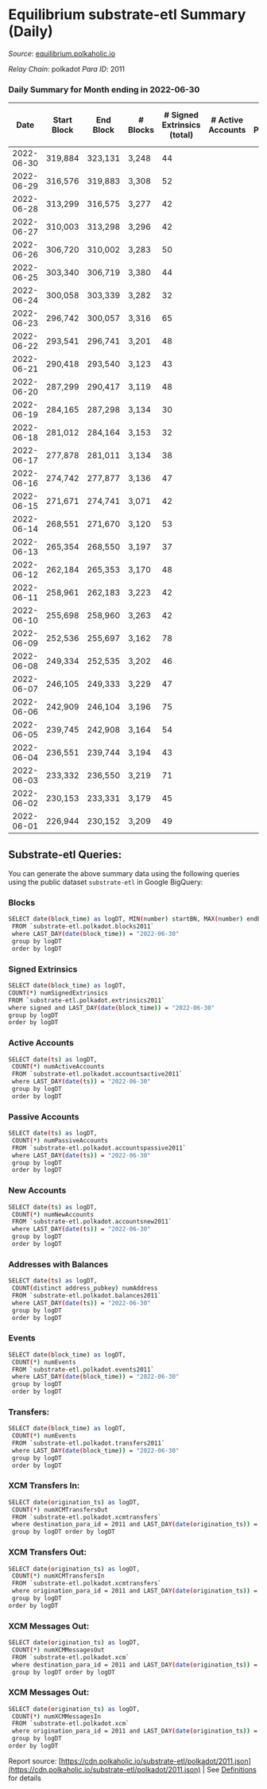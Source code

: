 # Equilibrium substrate-etl Summary (Daily)

_Source_: [equilibrium.polkaholic.io](https://equilibrium.polkaholic.io)

*Relay Chain*: polkadot
*Para ID*: 2011



### Daily Summary for Month ending in 2022-06-30


| Date | Start Block | End Block | # Blocks | # Signed Extrinsics (total) | # Active Accounts | # Passive | # New | # Addresses with Balances | # Events | # Transfers | # XCM Transfers In | # XCM Transfers Out | # XCM In | # XCM Out | Issues | 
| ---- | ----------- | --------- | -------- | --------------------------- | ----------------- | --------- | ----- | ------------------------- | -------- | ----------- | ------------------ | ------------------- | -------- | --------- | ------ |
| 2022-06-30 | 319,884 | 323,131 | 3,248 | 44 |  |  |  | 3,836 | 6,705 |   |   |   |  |  |  |
| 2022-06-29 | 316,576 | 319,883 | 3,308 | 52 |  |  |  | 3,826 | 6,863 |   |   |   |  |  |  |
| 2022-06-28 | 313,299 | 316,575 | 3,277 | 42 |  |  |  | 3,816 | 6,731 |   |   |   |  |  |  |
| 2022-06-27 | 310,003 | 313,298 | 3,296 | 42 |  |  |  | 3,810 | 6,805 |   |   |   |  |  |  |
| 2022-06-26 | 306,720 | 310,002 | 3,283 | 50 |  |  |  | 3,796 | 6,785 |   |   |   |  |  |  |
| 2022-06-25 | 303,340 | 306,719 | 3,380 | 44 |  |  |  | 3,787 | 6,972 |   |   |   |  |  |  |
| 2022-06-24 | 300,058 | 303,339 | 3,282 | 32 |  |  |  | 3,775 | 6,728 |   |   |   |  |  |  |
| 2022-06-23 | 296,742 | 300,057 | 3,316 | 65 |  |  |  | 3,770 | 6,922 |   |   |   |  |  |  |
| 2022-06-22 | 293,541 | 296,741 | 3,201 | 48 |  |  |  | 3,753 | 6,624 |   |   |   | 2 |  |  |
| 2022-06-21 | 290,418 | 293,540 | 3,123 | 43 |  |  |  | 3,743 | 6,464 |   |   |   |  |  |  |
| 2022-06-20 | 287,299 | 290,417 | 3,119 | 48 |  |  |  | 3,728 | 6,438 |   |   |   |  |  |  |
| 2022-06-19 | 284,165 | 287,298 | 3,134 | 30 |  |  |  | 3,587 | 6,410 |   |   |   |  |  |  |
| 2022-06-18 | 281,012 | 284,164 | 3,153 | 32 |  |  |  | 3,580 | 6,463 |   |   |   |  |  |  |
| 2022-06-17 | 277,878 | 281,011 | 3,134 | 38 |  |  |  | 3,573 | 6,464 |   |   |   |  |  |  |
| 2022-06-16 | 274,742 | 277,877 | 3,136 | 47 |  |  |  | 3,564 | 6,479 |   |   |   |  |  |  |
| 2022-06-15 | 271,671 | 274,741 | 3,071 | 42 |  |  |  | 3,556 | 6,350 |   |   |   |  |  |  |
| 2022-06-14 | 268,551 | 271,670 | 3,120 | 53 |  |  |  | 3,546 | 6,483 |   |   |   |  |  |  |
| 2022-06-13 | 265,354 | 268,550 | 3,197 | 37 |  |  |  | 3,537 | 6,569 |   |   |   |  |  |  |
| 2022-06-12 | 262,184 | 265,353 | 3,170 | 48 |  |  |  | 3,533 | 6,582 |   |   |   |  |  |  |
| 2022-06-11 | 258,961 | 262,183 | 3,223 | 42 |  |  |  | 3,515 | 6,646 |   |   |   |  |  |  |
| 2022-06-10 | 255,698 | 258,960 | 3,263 | 42 |  |  |  | 3,507 | 6,721 |   |   |   |  |  |  |
| 2022-06-09 | 252,536 | 255,697 | 3,162 | 78 |  |  |  | 3,493 | 6,707 |   |   |   |  |  |  |
| 2022-06-08 | 249,334 | 252,535 | 3,202 | 46 |  |  |  | 3,466 | 6,626 |   |   |   |  |  |  |
| 2022-06-07 | 246,105 | 249,333 | 3,229 | 47 |  |  |  | 3,394 | 6,679 |   |   |   |  |  |  |
| 2022-06-06 | 242,909 | 246,104 | 3,196 | 75 |  |  |  | 3,385 | 6,762 |   |   |   |  |  |  |
| 2022-06-05 | 239,745 | 242,908 | 3,164 | 54 |  |  |  | 3,364 | 6,582 |   |   |   |  |  |  |
| 2022-06-04 | 236,551 | 239,744 | 3,194 | 43 |  |  |  | 3,349 | 6,602 |   |   |   |  |  |  |
| 2022-06-03 | 233,332 | 236,550 | 3,219 | 71 |  |  |  | 3,335 | 14,612 |   |   |   |  |  |  |
| 2022-06-02 | 230,153 | 233,331 | 3,179 | 45 |  |  |  | 840 | 6,575 |   |   |   |  |  |  |
| 2022-06-01 | 226,944 | 230,152 | 3,209 | 49 |  |  |  | 824 | 6,653 |   |   |   |  |  |  |

## Substrate-etl Queries:
You can generate the above summary data using the following queries using the public dataset `substrate-etl` in Google BigQuery:

### Blocks
```bash
SELECT date(block_time) as logDT, MIN(number) startBN, MAX(number) endBN, COUNT(*) numBlocks 
 FROM `substrate-etl.polkadot.blocks2011`  
 where LAST_DAY(date(block_time)) = "2022-06-30" 
 group by logDT 
 order by logDT
```

### Signed Extrinsics
```bash
SELECT date(block_time) as logDT, 
COUNT(*) numSignedExtrinsics 
FROM `substrate-etl.polkadot.extrinsics2011`  
where signed and LAST_DAY(date(block_time)) = "2022-06-30" 
group by logDT 
order by logDT
```

### Active Accounts
```bash
SELECT date(ts) as logDT, 
 COUNT(*) numActiveAccounts 
 FROM `substrate-etl.polkadot.accountsactive2011` 
 where LAST_DAY(date(ts)) = "2022-06-30" 
 group by logDT 
 order by logDT
```

### Passive Accounts
```bash
SELECT date(ts) as logDT, 
 COUNT(*) numPassiveAccounts 
 FROM `substrate-etl.polkadot.accountspassive2011` 
 where LAST_DAY(date(ts)) = "2022-06-30" 
 group by logDT 
 order by logDT
```

### New Accounts
```bash
SELECT date(ts) as logDT, 
 COUNT(*) numNewAccounts 
 FROM `substrate-etl.polkadot.accountsnew2011` 
 where LAST_DAY(date(ts)) = "2022-06-30" 
 group by logDT
 order by logDT
```

### Addresses with Balances
```bash
SELECT date(ts) as logDT,
 COUNT(distinct address_pubkey) numAddress 
 FROM `substrate-etl.polkadot.balances2011` 
 where LAST_DAY(date(ts)) = "2022-06-30" 
 group by logDT 
 order by logDT
```

### Events
```bash
SELECT date(block_time) as logDT, 
 COUNT(*) numEvents 
 FROM `substrate-etl.polkadot.events2011` 
 where LAST_DAY(date(block_time)) = "2022-06-30" 
 group by logDT 
 order by logDT
```

### Transfers:
```bash
SELECT date(block_time) as logDT, 
 COUNT(*) numEvents 
 FROM `substrate-etl.polkadot.transfers2011` 
 where LAST_DAY(date(block_time)) = "2022-06-30" 
 group by logDT 
 order by logDT
```

### XCM Transfers In:
```bash
SELECT date(origination_ts) as logDT, 
 COUNT(*) numXCMTransfersOut 
 FROM `substrate-etl.polkadot.xcmtransfers` 
 where destination_para_id = 2011 and LAST_DAY(date(origination_ts)) = "2022-06-30" 
 group by logDT order by logDT
```

### XCM Transfers Out:
```bash
SELECT date(origination_ts) as logDT, 
 COUNT(*) numXCMTransfersIn 
 FROM `substrate-etl.polkadot.xcmtransfers` 
 where origination_para_id = 2011 and LAST_DAY(date(origination_ts)) = "2022-06-30" 
 group by logDT 
order by logDT
```

### XCM Messages Out:
```bash
SELECT date(origination_ts) as logDT, 
 COUNT(*) numXCMMessagesOut 
 FROM `substrate-etl.polkadot.xcm` 
 where destination_para_id = 2011 and LAST_DAY(date(origination_ts)) = "2022-06-30" 
 group by logDT order by logDT
```

### XCM Messages Out:
```bash
SELECT date(origination_ts) as logDT, 
 COUNT(*) numXCMMessagesIn 
 FROM `substrate-etl.polkadot.xcm` 
 where origination_para_id = 2011 and LAST_DAY(date(origination_ts)) = "2022-06-30" 
 group by logDT 
order by logDT
```


Report source: [https://cdn.polkaholic.io/substrate-etl/polkadot/2011.json](https://cdn.polkaholic.io/substrate-etl/polkadot/2011.json) | See [Definitions](/DEFINITIONS.md) for details
